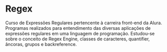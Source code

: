 # Regex
Curso de Expressões Regulares pertencente à carreira front-end da Alura. 
Programas realizados para entendimento das diversas aplicações de expressões regulares em uma linguagem de programação. Estudou-se sobre o conceito de Regex Engine, classes de caracteres, quantifier, âncoras, grupos e backreference.